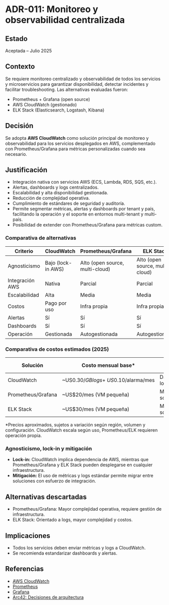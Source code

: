 # ADR-011: Monitoreo y observabilidad centralizada

## Estado

Aceptada – Julio 2025

## Contexto

Se requiere monitoreo centralizado y observabilidad de todos los servicios y microservicios para garantizar disponibilidad, detectar incidentes y facilitar troubleshooting. Las alternativas evaluadas fueron:

- Prometheus + Grafana (open source)
- AWS CloudWatch (gestionado)
- ELK Stack (Elasticsearch, Logstash, Kibana)

## Decisión

Se adopta **AWS CloudWatch** como solución principal de monitoreo y observabilidad para los servicios desplegados en AWS, complementado con Prometheus/Grafana para métricas personalizadas cuando sea necesario.

## Justificación
- Integración nativa con servicios AWS (ECS, Lambda, RDS, SQS, etc.).
- Alertas, dashboards y logs centralizados.
- Escalabilidad y alta disponibilidad gestionada.
- Reducción de complejidad operativa.
- Cumplimiento de estándares de seguridad y auditoría.
- Permite segmentar métricas, alertas y dashboards por tenant y país, facilitando la operación y el soporte en entornos multi-tenant y multi-país.
- Posibilidad de extender con Prometheus/Grafana para métricas custom.


### Comparativa de alternativas

| Criterio                | CloudWatch | Prometheus/Grafana | ELK Stack |
|------------------------|------------|--------------------|-----------|
| Agnosticismo           | Bajo (lock-in AWS) | Alto (open source, multi-cloud) | Alto (open source, multi-cloud) |
| Integración AWS        | Nativa     | Parcial            | Parcial   |
| Escalabilidad          | Alta       | Media              | Media     |
| Costos                 | Pago por uso | Infra propia      | Infra propia |
| Alertas                | Sí         | Sí                 | Sí        |
| Dashboards             | Sí         | Sí                 | Sí        |
| Operación              | Gestionada | Autogestionada     | Autogestionada |

### Comparativa de costos estimados (2025)

| Solución        | Costo mensual base* | Costos adicionales | Infraestructura propia |
|-----------------|---------------------|--------------------|-----------------------|
| CloudWatch      | ~US$0.30/GB logs + ~US$0.10/alarma/mes | Dashboards, logs   | No                    |
| Prometheus/Grafana | ~US$20/mes (VM pequeña) | Mantenimiento, soporte | Sí                    |
| ELK Stack       | ~US$30/mes (VM pequeña) | Mantenimiento, soporte | Sí                    |

*Precios aproximados, sujetos a variación según región, volumen y configuración. CloudWatch escala según uso, Prometheus/ELK requieren operación propia.

### Agnosticismo, lock-in y mitigación

- **Lock-in:** CloudWatch implica dependencia de AWS, mientras que Prometheus/Grafana y ELK Stack pueden desplegarse en cualquier infraestructura.
- **Mitigación:** El uso de métricas y logs estándar permite migrar entre soluciones con esfuerzo de integración.

## Alternativas descartadas
- Prometheus/Grafana: Mayor complejidad operativa, requiere gestión de infraestructura.
- ELK Stack: Orientado a logs, mayor complejidad y costos.

## Implicaciones
- Todos los servicios deben enviar métricas y logs a CloudWatch.
- Se recomienda estandarizar dashboards y alertas.

## Referencias
- [AWS CloudWatch](https://aws.amazon.com/cloudwatch/)
- [Prometheus](https://prometheus.io/)
- [Grafana](https://grafana.com/)
- [Arc42: Decisiones de arquitectura](https://arc42.org/decision/)

